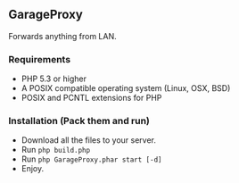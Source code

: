 ## GarageProxy
Forwards anything from LAN.

### Requirements
- PHP 5.3 or higher
- A POSIX compatible operating system (Linux, OSX, BSD)
- POSIX and PCNTL extensions for PHP

### Installation (Pack them and run)
- Download all the files to your server.
- Run `php build.php`
- Run `php GarageProxy.phar start [-d]`
- Enjoy.

